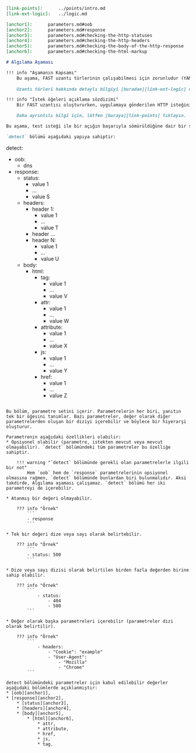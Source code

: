 ```markdown
[link-points]:      ../points/intro.md
[link-ext-logic]:   ../logic.md

[anchor1]:      parameters.md#oob
[anchor2]:      parameters.md#response
[anchor3]:      parameters.md#checking-the-http-statuses
[anchor4]:      parameters.md#checking-the-http-headers
[anchor5]:      parameters.md#checking-the-body-of-the-http-response
[anchor6]:      parameters.md#checking-the-html-markup

# Algılama Aşaması

!!! info "Aşamanın Kapsamı"
    Bu aşama, FAST uzantı türlerinin çalışabilmesi için zorunludur (YAML dosyasında `detect` bölümü bulunmalıdır).
  
    Uzantı türleri hakkında detaylı bilgiyi [buradan][link-ext-logic] okuyabilirsiniz.

!!! info "İstek öğeleri açıklama sözdizimi"
    Bir FAST uzantısı oluştururken, uygulamaya gönderilen HTTP isteğinin yapısını ve uygulamadan alınan HTTP yanıtının yapısını anlamanız gerekir. Böylece, çalışmanız gereken istek öğelerini noktalar kullanarak doğru bir biçimde tanımlayabilirsiniz. 

    Daha ayrıntılı bilgi için, lütfen [buraya][link-points] tıklayın.

Bu aşama, test isteği ile bir açığın başarıyla sömürüldüğüne dair bir sonuç çıkarabilmek için sunucu yanıtında aranacak parametreleri belirler.

`detect` bölümü aşağıdaki yapıya sahiptir:

```
detect:
  - oob:
    - dns
  - response:
    - status:
      - value 1
      - …
      - value S
    - headers:
      - header 1: 
        - value 1
        - …
        - value T
      - header …
      - header N:
        - value 1
        - …
        - value U
    - body:
      - html:
        - tag:
          - value 1
          - …
          - value V
        - attr:
          - value 1
          - …
          - value W
        - attribute:
          - value 1
          - …
          - value X
        - js:
          - value 1
          - …
          - value Y
        - href:
          - value 1
          - …
          - value Z
```

Bu bölüm, parametre setini içerir. Parametrelerin her biri, yanıtın tek bir öğesini tanımlar. Bazı parametreler, değer olarak diğer parametrelerden oluşan bir diziyi içerebilir ve böylece bir hiyerarşi oluşturur.

Parametrenin aşağıdaki özellikleri olabilir:
* Opsiyonel olabilir (parametre, istekten mevcut veya mevcut olmayabilir). `detect` bölümündeki tüm parametreler bu özelliğe sahiptir.
 
    !!! warning "`detect` bölümünde gerekli olan parametrelerle ilgili bir not"
        Hem `oob` hem de `response` parametrelerinin opsiyonel olmasına rağmen, `detect` bölümünde bunlardan biri bulunmalıdır. Aksi takdirde, Algılama aşaması çalışamaz. `detect` bölümü her iki parametreyi de içerebilir.

* Atanmış bir değeri olmayabilir.  
    
    ??? info "Örnek"
        ```
        - response
        ```    

* Tek bir değeri dize veya sayı olarak belirtebilir.
    
    ??? info "Örnek"
        ```
        - status: 500
        ```

* Dize veya sayı dizisi olarak belirtilen birden fazla değerden birine sahip olabilir. 
    
    ??? info "Örnek"
        ```
            - status: 
                - 404
                - 500
        ```

* Değer olarak başka parametreleri içerebilir (parametreler dizi olarak belirtilir).
    
    ??? info "Örnek"
        ```
            - headers: 
                - "Cookie": "example"
                - "User-Agent":
                    - "Mozilla"
                    - "Chrome"
        ```

detect bölümündeki parametreler için kabul edilebilir değerler aşağıdaki bölümlerde açıklanmıştır:
* [oob][anchor1],
* [response][anchor2],
    * [status][anchor3],
    * [headers][anchor4],
    * [body][anchor5],
        * [html][anchor6],
            * attr,
            * attribute,
            * href,
            * js,
            * tag.
```